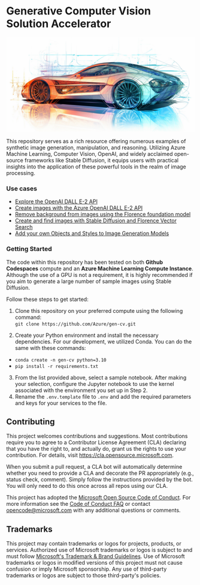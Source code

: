 # Generative Computer Vision Solution Accelerator

<img src="./media/gen-cv.png" alt="drawing" style="width:1200px;"/>

This repository serves as a rich resource offering numerous examples of synthetic image generation, manipulation, and reasoning. Utilizing Azure Machine Learning, Computer Vision, OpenAI, and widely acclaimed open-source frameworks like Stable Diffusion, it equips users with practical insights into the application of these powerful tools in the realm of image processing.

### Use cases

- [Explore the OpenAI DALL E-2 API](dalle2-api/DALLE2-api-intro.ipynb)
- [Create images with the Azure OpenAI DALL E-2 API](dalle2-api/Florenace-AOAI-DALLE2.ipynb)
- [Remove background from images using the Florence foundation model](dalle2-api/Remove-background.ipynb)
- [Create and find images with Stable Diffusion and Florence Vector Search](image-embeddings/generate-and-search-images.ipynb)
- [Add your own Objects and Styles to Image Generation Models](generation-finetuning/README.md)

### Getting Started
The code within this repository has been tested on both __Github Codespaces__ compute and an __Azure Machine Learning Compute Instance__. Although the use of a GPU is not a requirement, it is highly recommended if you aim to generate a large number of sample images using Stable Diffusion.

Follow these steps to get started:

1. Clone this repository on your preferred compute using the following command:  
`git clone https://github.com/Azure/gen-cv.git`

2. Create your Python environment and install the necessary dependencies. For our development, we utilized Conda. You can do the same with these commands:

- `conda create -n gen-cv python=3.10`  
- `pip install -r requirements.txt`  

3. From the list provided above, select a sample notebook. After making your selection, configure the Jupyter notebook to use the kernel associated with the environment you set up in Step 2.
4. Rename the `.env.template` file to `.env` and add the required parameters and keys for your services to the file.

## Contributing

This project welcomes contributions and suggestions.  Most contributions require you to agree to a
Contributor License Agreement (CLA) declaring that you have the right to, and actually do, grant us
the rights to use your contribution. For details, visit https://cla.opensource.microsoft.com.

When you submit a pull request, a CLA bot will automatically determine whether you need to provide
a CLA and decorate the PR appropriately (e.g., status check, comment). Simply follow the instructions
provided by the bot. You will only need to do this once across all repos using our CLA.

This project has adopted the [Microsoft Open Source Code of Conduct](https://opensource.microsoft.com/codeofconduct/).
For more information see the [Code of Conduct FAQ](https://opensource.microsoft.com/codeofconduct/faq/) or
contact [opencode@microsoft.com](mailto:opencode@microsoft.com) with any additional questions or comments.

## Trademarks

This project may contain trademarks or logos for projects, products, or services. Authorized use of Microsoft 
trademarks or logos is subject to and must follow 
[Microsoft's Trademark & Brand Guidelines](https://www.microsoft.com/en-us/legal/intellectualproperty/trademarks/usage/general).
Use of Microsoft trademarks or logos in modified versions of this project must not cause confusion or imply Microsoft sponsorship.
Any use of third-party trademarks or logos are subject to those third-party's policies.
